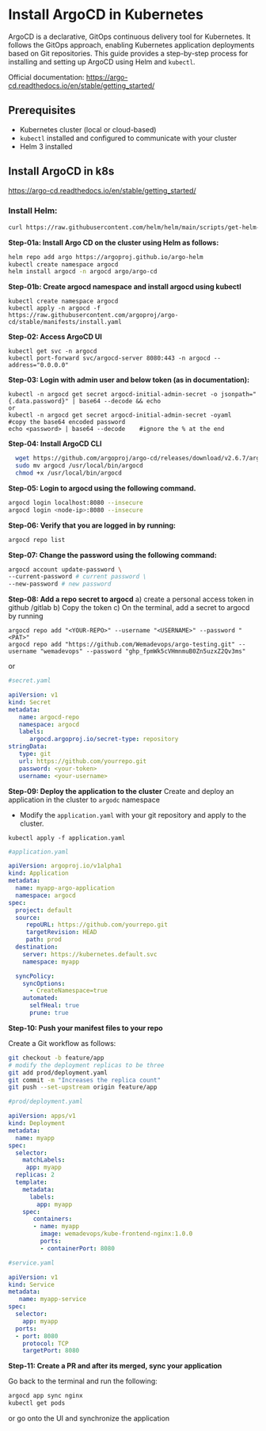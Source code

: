 # Install ArgoCD in Kubernetes

ArgoCD is a declarative, GitOps continuous delivery tool for Kubernetes. It follows the GitOps approach, enabling Kubernetes application deployments based on Git repositories. This guide provides a step-by-step process for installing and setting up ArgoCD using Helm and `kubectl`.

Official documentation: https://argo-cd.readthedocs.io/en/stable/getting_started/

## Prerequisites
- Kubernetes cluster (local or cloud-based)
- `kubectl` installed and configured to communicate with your cluster
- Helm 3 installed

## Install ArgoCD in k8s
https://argo-cd.readthedocs.io/en/stable/getting_started/

### Install Helm:

  ```bash
  curl https://raw.githubusercontent.com/helm/helm/main/scripts/get-helm-3 | bash
  ```

**Step-01a: Install Argo CD on the cluster using Helm as follows:**

  ```bash
  helm repo add argo https://argoproj.github.io/argo-helm
  kubectl create namespace argocd
  helm install argocd -n argocd argo/argo-cd
  ```

**Step-01b: Create argocd namespace and install argocd using kubectl**
```shell
kubectl create namespace argocd
kubectl apply -n argocd -f https://raw.githubusercontent.com/argoproj/argo-cd/stable/manifests/install.yaml
```
**Step-02: Access ArgoCD UI**
```shell
kubectl get svc -n argocd
kubectl port-forward svc/argocd-server 8080:443 -n argocd --address="0.0.0.0"
```
**Step-03: Login with admin user and below token (as in documentation):**
```shell
kubectl -n argocd get secret argocd-initial-admin-secret -o jsonpath="{.data.password}" | base64 --decode && echo
or 
kubectl -n argocd get secret argocd-initial-admin-secret -oyaml        #copy the base64 encoded password
echo <password> | base64 --decode    #ignore the % at the end
```

**Step-04: Install ArgoCD CLI**

```bash
  wget https://github.com/argoproj/argo-cd/releases/download/v2.6.7/argocd-linux-amd64
  sudo mv argocd /usr/local/bin/argocd
  chmod +x /usr/local/bin/argocd
```
**Step-05: Login to argocd using the following command.**

  ```bash
  argocd login localhost:8080 --insecure
  argocd login <node-ip>:8080 --insecure
  ```

**Step-06: Verify that you are logged in by running:**

  ```bash
  argocd repo list
  ```

**Step-07: Change the password using the following command:**

  ```bash
  argocd account update-password \
  --current-password # current password \
  --new-password # new password
  ```
**Step-08: Add a repo secret to argocd**
a) create a personal access token in github /gitlab
b) Copy the token
c) On the terminal, add a secret to argocd by running 
```shell
argocd repo add "<YOUR-REPO>" --username "<USERNAME>" --password "<PAT>"
argocd repo add "https://github.com/Wemadevops/argo-testing.git" --username "wemadevops" --password "ghp_fpmWk5cVHmnmuB0Zn5uzxZ2Qv3ms"
```

or
```yaml
#secret.yaml

apiVersion: v1
kind: Secret
metadata:
   name: argocd-repo
   namespace: argocd
   labels:
      argocd.argoproj.io/secret-type: repository
stringData:
   type: git
   url: https://github.com/yourrepo.git
   password: <your-token>
   username: <your-username>
 ```

**Step-09: Deploy the application to the cluster**
Create and deploy an application in the cluster to `argodc` namespace
- Modify the `application.yaml` with your git repository and apply to the cluster.
```
kubectl apply -f application.yaml
```
```yaml
#application.yaml

apiVersion: argoproj.io/v1alpha1
kind: Application
metadata:
  name: myapp-argo-application
  namespace: argocd
spec:
  project: default
  source:
     repoURL: https://github.com/yourrepo.git
     targetRevision: HEAD
     path: prod
  destination:
    server: https://kubernetes.default.svc
    namespace: myapp

  syncPolicy:
    syncOptions:
      - CreateNamespace=true
    automated:
      selfHeal: true
      prune: true
```

**Step-10: Push your manifest files to your repo**

Create a Git workflow as follows:
```bash
git checkout -b feature/app
# modify the deployment replicas to be three
git add prod/deployment.yaml
git commit -m "Increases the replica count"
git push --set-upstream origin feature/app
```

```yaml
#prod/deployment.yaml

apiVersion: apps/v1
kind: Deployment
metadata:
  name: myapp
spec:
  selector:
    matchLabels:
     app: myapp
  replicas: 2
  template:
    metadata:
      labels:
        app: myapp
    spec:
       containers:
       - name: myapp
         image: wemadevops/kube-frontend-nginx:1.0.0
         ports:
         - containerPort: 8080
```
```yaml
#service.yaml

apiVersion: v1
kind: Service
metadata:
   name: myapp-service
spec:
  selector:
    app: myapp
  ports:
  - port: 8080
    protocol: TCP
    targetPort: 8080
```
**Step-11: Create a PR and after its merged, sync your application**

Go back to the terminal and run the following:
```bash
argocd app sync nginx
kubectl get pods
```
or go onto the UI and synchronize the application
